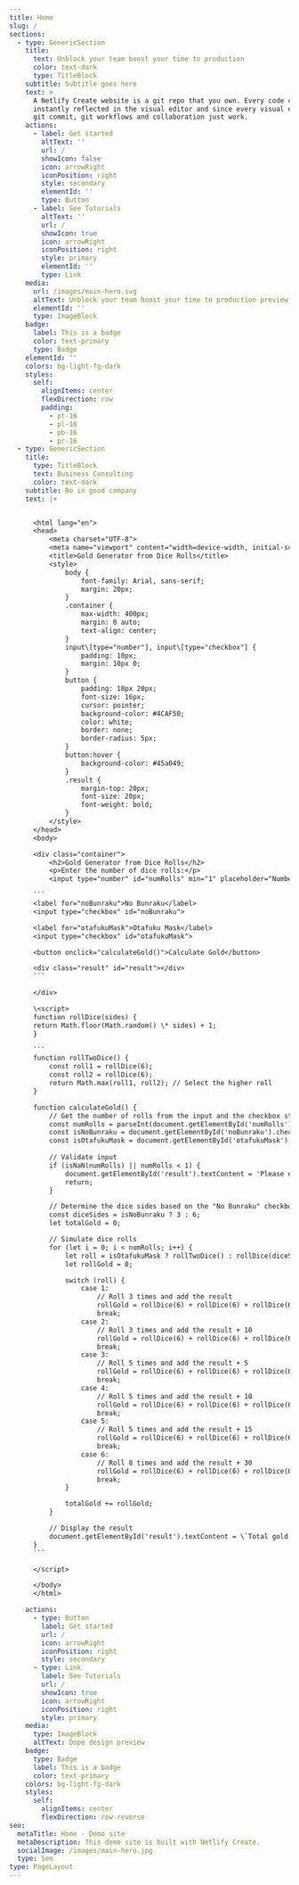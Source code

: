 ```yaml
---
title: Home
slug: /
sections:
  - type: GenericSection
    title:
      text: Unblock your team boost your time to production
      color: text-dark
      type: TitleBlock
    subtitle: Subtitle goes here
    text: >
      A Netlify Create website is a git repo that you own. Every code commit is
      instantly reflected in the visual editor and since every visual edit is a
      git commit, git workflows and collaboration just work.
    actions:
      - label: Get started
        altText: ''
        url: /
        showIcon: false
        icon: arrowRight
        iconPosition: right
        style: secondary
        elementId: ''
        type: Button
      - label: See Tutorials
        altText: ''
        url: /
        showIcon: true
        icon: arrowRight
        iconPosition: right
        style: primary
        elementId: ''
        type: Link
    media:
      url: /images/main-hero.svg
      altText: Unblock your team boost your time to production preview
      elementId: ''
      type: ImageBlock
    badge:
      label: This is a badge
      color: text-primary
      type: Badge
    elementId: ''
    colors: bg-light-fg-dark
    styles:
      self:
        alignItems: center
        flexDirection: row
        padding:
          - pt-16
          - pl-16
          - pb-16
          - pr-16
  - type: GenericSection
    title:
      type: TitleBlock
      text: Business Consulting
      color: text-dark
    subtitle: Be in good company
    text: |+


      <html lang="en">
      <head>
          <meta charset="UTF-8">
          <meta name="viewport" content="width=device-width, initial-scale=1.0">
          <title>Gold Generator from Dice Rolls</title>
          <style>
              body {
                  font-family: Arial, sans-serif;
                  margin: 20px;
              }
              .container {
                  max-width: 400px;
                  margin: 0 auto;
                  text-align: center;
              }
              input\[type="number"], input\[type="checkbox"] {
                  padding: 10px;
                  margin: 10px 0;
              }
              button {
                  padding: 10px 20px;
                  font-size: 16px;
                  cursor: pointer;
                  background-color: #4CAF50;
                  color: white;
                  border: none;
                  border-radius: 5px;
              }
              button:hover {
                  background-color: #45a049;
              }
              .result {
                  margin-top: 20px;
                  font-size: 20px;
                  font-weight: bold;
              }
          </style>
      </head>
      <body>

      <div class="container">
          <h2>Gold Generator from Dice Rolls</h2>
          <p>Enter the number of dice rolls:</p>
          <input type="number" id="numRolls" min="1" placeholder="Number of rolls">

      ```
      <label for="noBunraku">No Bunraku</label>
      <input type="checkbox" id="noBunraku">

      <label for="otafukuMask">Otafuku Mask</label>
      <input type="checkbox" id="otafukuMask">

      <button onclick="calculateGold()">Calculate Gold</button>

      <div class="result" id="result"></div>
      ```

      </div>

      \<script>
      function rollDice(sides) {
      return Math.floor(Math.random() \* sides) + 1;
      }

      ```
      function rollTwoDice() {
          const roll1 = rollDice(6);
          const roll2 = rollDice(6);
          return Math.max(roll1, roll2); // Select the higher roll
      }

      function calculateGold() {
          // Get the number of rolls from the input and the checkbox states
          const numRolls = parseInt(document.getElementById('numRolls').value);
          const isNoBunraku = document.getElementById('noBunraku').checked;
          const isOtafukuMask = document.getElementById('otafukuMask').checked;
          
          // Validate input
          if (isNaN(numRolls) || numRolls < 1) {
              document.getElementById('result').textContent = 'Please enter a valid number greater than 0.';
              return;
          }

          // Determine the dice sides based on the "No Bunraku" checkbox
          const diceSides = isNoBunraku ? 3 : 6;
          let totalGold = 0;

          // Simulate dice rolls
          for (let i = 0; i < numRolls; i++) {
              let roll = isOtafukuMask ? rollTwoDice() : rollDice(diceSides);
              let rollGold = 0;

              switch (roll) {
                  case 1:
                      // Roll 3 times and add the result
                      rollGold = rollDice(6) + rollDice(6) + rollDice(6);
                      break;
                  case 2:
                      // Roll 3 times and add the result + 10
                      rollGold = rollDice(6) + rollDice(6) + rollDice(6) + 10;
                      break;
                  case 3:
                      // Roll 5 times and add the result + 5
                      rollGold = rollDice(6) + rollDice(6) + rollDice(6) + rollDice(6) + rollDice(6) + 5;
                      break;
                  case 4:
                      // Roll 5 times and add the result + 10
                      rollGold = rollDice(6) + rollDice(6) + rollDice(6) + rollDice(6) + rollDice(6) + 10;
                      break;
                  case 5:
                      // Roll 5 times and add the result + 15
                      rollGold = rollDice(6) + rollDice(6) + rollDice(6) + rollDice(6) + rollDice(6) + 15;
                      break;
                  case 6:
                      // Roll 8 times and add the result + 30
                      rollGold = rollDice(6) + rollDice(6) + rollDice(6) + rollDice(6) + rollDice(6) + rollDice(6) + rollDice(6) + rollDice(6) + 30;
                      break;
              }

              totalGold += rollGold;
          }

          // Display the result
          document.getElementById('result').textContent = \`Total gold from ${numRolls} rolls: ${totalGold}\`;
      }
      ```

      </script>

      </body>
      </html>

    actions:
      - type: Button
        label: Get started
        url: /
        icon: arrowRight
        iconPosition: right
        style: secondary
      - type: Link
        label: See Tutorials
        url: /
        showIcon: true
        icon: arrowRight
        iconPosition: right
        style: primary
    media:
      type: ImageBlock
      altText: Dope design preview
    badge:
      type: Badge
      label: This is a badge
      color: text-primary
    colors: bg-light-fg-dark
    styles:
      self:
        alignItems: center
        flexDirection: row-reverse
seo:
  metaTitle: Home - Demo site
  metaDescription: This demo site is built with Netlify Create.
  socialImage: /images/main-hero.jpg
  type: Seo
type: PageLayout
---
```

